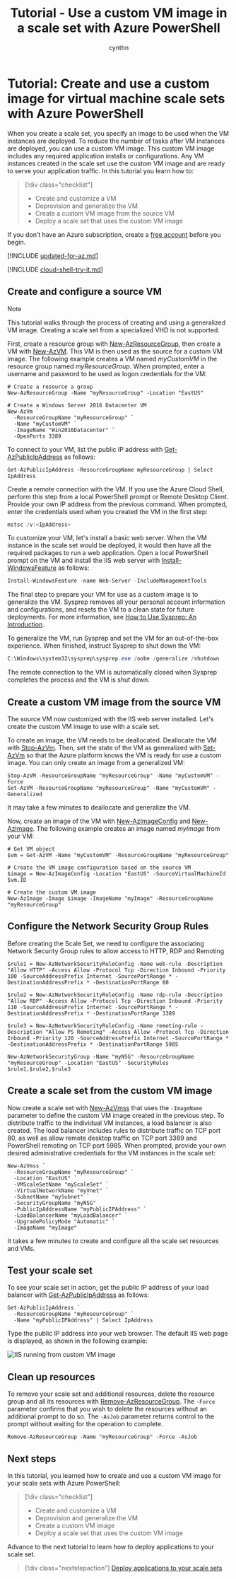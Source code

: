 ﻿---
title: Tutorial - Use a custom VM image in a scale set with Azure PowerShell
description: Learn how to use Azure PowerShell to create a custom VM image that you can use to deploy a virtual machine scale set
services: virtual-machine-scale-sets
documentationcenter: ''
author: cynthn
manager: jeconnoc
editor: ''
tags: azure-resource-manager

ms.assetid: 
ms.service: virtual-machine-scale-sets
ms.workload: na
ms.tgt_pltfrm: na
ms.devlang: na
ms.topic: tutorial
ms.date: 03/27/2018
ms.author: cynthn
ms.custom: mvc

---
# Tutorial: Create and use a custom image for virtual machine scale sets with Azure PowerShell

When you create a scale set, you specify an image to be used when the VM instances are deployed. To reduce the number of tasks after VM instances are deployed, you can use a custom VM image. This custom VM image includes any required application installs or configurations. Any VM instances created in the scale set use the custom VM image and are ready to serve your application traffic. In this tutorial you learn how to:

> [!div class="checklist"]
> * Create and customize a VM
> * Deprovision and generalize the VM
> * Create a custom VM image from the source VM
> * Deploy a scale set that uses the custom VM image

If you don’t have an Azure subscription, create a [free account](https://azure.microsoft.com/free/?WT.mc_id=A261C142F) before you begin.

[!INCLUDE [updated-for-az.md](../../includes/updated-for-az.md)]

[!INCLUDE [cloud-shell-try-it.md](../../includes/cloud-shell-try-it.md)]


## Create and configure a source VM

>[!NOTE]
> This tutorial walks through the process of creating and using a generalized VM image. Creating a scale set from a specialized VHD is not supported.

First, create a resource group with [New-AzResourceGroup](/powershell/module/az.resources/new-azresourcegroup), then create a VM with [New-AzVM](/powershell/module/az.compute/new-azvm). This VM is then used as the source for a custom VM image. The following example creates a VM named *myCustomVM* in the resource group named *myResourceGroup*. When prompted, enter a username and password to be used as logon credentials for the VM:

```azurepowershell-interactive
# Create a resource a group
New-AzResourceGroup -Name "myResourceGroup" -Location "EastUS"

# Create a Windows Server 2016 Datacenter VM
New-AzVm `
  -ResourceGroupName "myResourceGroup" `
  -Name "myCustomVM" `
  -ImageName "Win2016Datacenter" `
  -OpenPorts 3389
```

To connect to your VM, list the public IP address with  [Get-AzPublicIpAddress](/powershell/module/az.network/get-azpublicipaddress) as follows:

```azurepowershell-interactive
Get-AzPublicIpAddress -ResourceGroupName myResourceGroup | Select IpAddress
```

Create a remote connection with the VM. If you use the Azure Cloud Shell, perform this step from a local PowerShell prompt or Remote Desktop Client. Provide your own IP address from the previous command. When prompted, enter the credentials used when you created the VM in the first step:

```powershell
mstsc /v:<IpAddress>
```

To customize your VM, let's install a basic web server. When the VM instance in the scale set would be deployed, it would then have all the required packages to run a web application. Open a local PowerShell prompt on the VM and install the IIS web server with [Install-WindowsFeature](/powershell/module/servermanager/install-windowsfeature) as follows:

```powershell
Install-WindowsFeature -name Web-Server -IncludeManagementTools
```

The final step to prepare your VM for use as a custom image is to generalize the VM. Sysprep removes all your personal account information and configurations, and resets the VM to a clean state for future deployments. For more information, see [How to Use Sysprep: An Introduction](https://technet.microsoft.com/library/bb457073.aspx).

To generalize the VM, run Sysprep and set the VM for an out-of-the-box experience. When finished, instruct Sysprep to shut down the VM:

```powershell
C:\Windows\system32\sysprep\sysprep.exe /oobe /generalize /shutdown
```

The remote connection to the VM is automatically closed when Sysprep completes the process and the VM is shut down.


## Create a custom VM image from the source VM
The source VM now customized with the IIS web server installed. Let's create the custom VM image to use with a scale set.

To create an image, the VM needs to be deallocated. Deallocate the VM with [Stop-AzVm](/powershell/module/az.compute/stop-azvm). Then, set the state of the VM as generalized with [Set-AzVm](/powershell/module/az.compute/set-azvm) so that the Azure platform knows the VM is ready for use a custom image. You can only create an image from a generalized VM:

```azurepowershell-interactive
Stop-AzVM -ResourceGroupName "myResourceGroup" -Name "myCustomVM" -Force
Set-AzVM -ResourceGroupName "myResourceGroup" -Name "myCustomVM" -Generalized
```

It may take a few minutes to deallocate and generalize the VM.

Now, create an image of the VM with [New-AzImageConfig](/powershell/module/az.compute/new-azimageconfig) and [New-AzImage](/powershell/module/az.compute/new-azimage). The following example creates an image named *myImage* from your VM:

```azurepowershell-interactive
# Get VM object
$vm = Get-AzVM -Name "myCustomVM" -ResourceGroupName "myResourceGroup"

# Create the VM image configuration based on the source VM
$image = New-AzImageConfig -Location "EastUS" -SourceVirtualMachineId $vm.ID 

# Create the custom VM image
New-AzImage -Image $image -ImageName "myImage" -ResourceGroupName "myResourceGroup"
```

## Configure the Network Security Group Rules
Before creating the Scale Set, we need to configure the associating Network Security Group rules to allow access to HTTP, RDP and Remoting 

```azurepowershell-interactive
$rule1 = New-AzNetworkSecurityRuleConfig -Name web-rule -Description "Allow HTTP" -Access Allow -Protocol Tcp -Direction Inbound -Priority 100 -SourceAddressPrefix Internet -SourcePortRange * -DestinationAddressPrefix * -DestinationPortRange 80

$rule2 = New-AzNetworkSecurityRuleConfig -Name rdp-rule -Description "Allow RDP" -Access Allow -Protocol Tcp -Direction Inbound -Priority 110 -SourceAddressPrefix Internet -SourcePortRange * -DestinationAddressPrefix * -DestinationPortRange 3389

$rule3 = New-AzNetworkSecurityRuleConfig -Name remoting-rule -Description "Allow PS Remoting" -Access Allow -Protocol Tcp -Direction Inbound -Priority 120 -SourceAddressPrefix Internet -SourcePortRange * -DestinationAddressPrefix * -DestinationPortRange 5985

New-AzNetworkSecurityGroup -Name "myNSG" -ResourceGroupName "myResourceGroup" -Location "EastUS" -SecurityRules $rule1,$rule2,$rule3
```

## Create a scale set from the custom VM image
Now create a scale set with [New-AzVmss](/powershell/module/az.compute/new-azvmss) that uses the `-ImageName` parameter to define the custom VM image created in the previous step. To distribute traffic to the individual VM instances, a load balancer is also created. The load balancer includes rules to distribute traffic on TCP port 80, as well as allow remote desktop traffic on TCP port 3389 and PowerShell remoting on TCP port 5985. When prompted, provide your own desired administrative credentials for the VM instances in the scale set:

```azurepowershell-interactive
New-AzVmss `
  -ResourceGroupName "myResourceGroup" `
  -Location "EastUS" `
  -VMScaleSetName "myScaleSet" `
  -VirtualNetworkName "myVnet" `
  -SubnetName "mySubnet" `
  -SecurityGroupName "myNSG"
  -PublicIpAddressName "myPublicIPAddress" `
  -LoadBalancerName "myLoadBalancer" `
  -UpgradePolicyMode "Automatic" `
  -ImageName "myImage"
```

It takes a few minutes to create and configure all the scale set resources and VMs.


## Test your scale set
To see your scale set in action, get the public IP address of your load balancer with [Get-AzPublicIpAddress](/powershell/module/az.network/Get-AzPublicIpAddress) as follows:


```azurepowershell-interactive
Get-AzPublicIpAddress `
  -ResourceGroupName "myResourceGroup" `
  -Name "myPublicIPAddress" | Select IpAddress
```

Type the public IP address into your web browser. The default IIS web page is displayed, as shown in the following example:

![IIS running from custom VM image](media/tutorial-use-custom-image-powershell/default-iis-website.png)


## Clean up resources
To remove your scale set and additional resources, delete the resource group and all its resources with [Remove-AzResourceGroup](/powershell/module/az.resources/remove-azresourcegroup). The `-Force` parameter confirms that you wish to delete the resources without an additional prompt to do so. The `-AsJob` parameter returns control to the prompt without waiting for the operation to complete.

```azurepowershell-interactive
Remove-AzResourceGroup -Name "myResourceGroup" -Force -AsJob
```


## Next steps
In this tutorial, you learned how to create and use a custom VM image for your scale sets with Azure PowerShell:

> [!div class="checklist"]
> * Create and customize a VM
> * Deprovision and generalize the VM
> * Create a custom VM image
> * Deploy a scale set that uses the custom VM image

Advance to the next tutorial to learn how to deploy applications to your scale set.

> [!div class="nextstepaction"]
> [Deploy applications to your scale sets](tutorial-install-apps-powershell.md)
